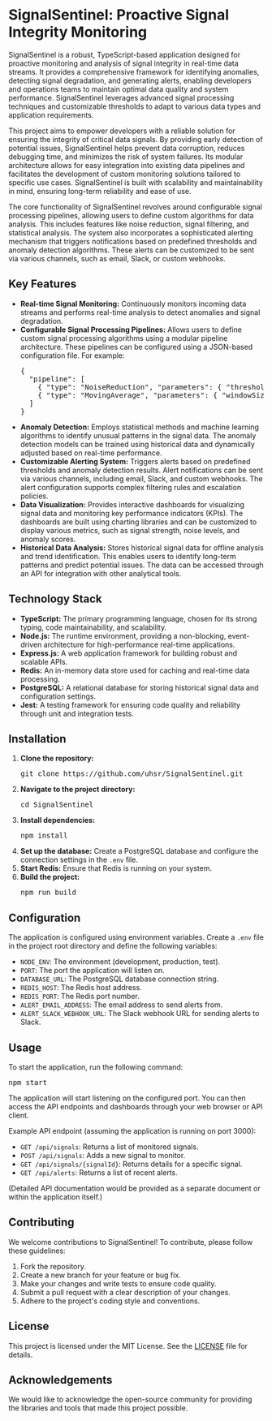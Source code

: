 # SignalSentinel: Proactive Signal Integrity Monitoring

SignalSentinel is a robust, TypeScript-based application designed for proactive monitoring and analysis of signal integrity in real-time data streams. It provides a comprehensive framework for identifying anomalies, detecting signal degradation, and generating alerts, enabling developers and operations teams to maintain optimal data quality and system performance. SignalSentinel leverages advanced signal processing techniques and customizable thresholds to adapt to various data types and application requirements.

This project aims to empower developers with a reliable solution for ensuring the integrity of critical data signals. By providing early detection of potential issues, SignalSentinel helps prevent data corruption, reduces debugging time, and minimizes the risk of system failures. Its modular architecture allows for easy integration into existing data pipelines and facilitates the development of custom monitoring solutions tailored to specific use cases. SignalSentinel is built with scalability and maintainability in mind, ensuring long-term reliability and ease of use.

The core functionality of SignalSentinel revolves around configurable signal processing pipelines, allowing users to define custom algorithms for data analysis. This includes features like noise reduction, signal filtering, and statistical analysis. The system also incorporates a sophisticated alerting mechanism that triggers notifications based on predefined thresholds and anomaly detection algorithms. These alerts can be customized to be sent via various channels, such as email, Slack, or custom webhooks.

## Key Features

*   **Real-time Signal Monitoring:** Continuously monitors incoming data streams and performs real-time analysis to detect anomalies and signal degradation.
*   **Configurable Signal Processing Pipelines:** Allows users to define custom signal processing algorithms using a modular pipeline architecture. These pipelines can be configured using a JSON-based configuration file. For example:
    <pre>
    {
      "pipeline": [
        { "type": "NoiseReduction", "parameters": { "threshold": 0.1 } },
        { "type": "MovingAverage", "parameters": { "windowSize": 10 } }
      ]
    }
    </pre>
*   **Anomaly Detection:** Employs statistical methods and machine learning algorithms to identify unusual patterns in the signal data. The anomaly detection models can be trained using historical data and dynamically adjusted based on real-time performance.
*   **Customizable Alerting System:** Triggers alerts based on predefined thresholds and anomaly detection results. Alert notifications can be sent via various channels, including email, Slack, and custom webhooks. The alert configuration supports complex filtering rules and escalation policies.
*   **Data Visualization:** Provides interactive dashboards for visualizing signal data and monitoring key performance indicators (KPIs). The dashboards are built using charting libraries and can be customized to display various metrics, such as signal strength, noise levels, and anomaly scores.
*   **Historical Data Analysis:** Stores historical signal data for offline analysis and trend identification. This enables users to identify long-term patterns and predict potential issues. The data can be accessed through an API for integration with other analytical tools.

## Technology Stack

*   **TypeScript:** The primary programming language, chosen for its strong typing, code maintainability, and scalability.
*   **Node.js:** The runtime environment, providing a non-blocking, event-driven architecture for high-performance real-time applications.
*   **Express.js:** A web application framework for building robust and scalable APIs.
*   **Redis:** An in-memory data store used for caching and real-time data processing.
*   **PostgreSQL:** A relational database for storing historical signal data and configuration settings.
*   **Jest:** A testing framework for ensuring code quality and reliability through unit and integration tests.

## Installation

1.  **Clone the repository:**
    <pre>
    git clone https://github.com/uhsr/SignalSentinel.git
    </pre>
2.  **Navigate to the project directory:**
    <pre>
    cd SignalSentinel
    </pre>
3.  **Install dependencies:**
    <pre>
    npm install
    </pre>
4.  **Set up the database:** Create a PostgreSQL database and configure the connection settings in the `.env` file.
5.  **Start Redis:** Ensure that Redis is running on your system.
6.  **Build the project:**
    <pre>
    npm run build
    </pre>

## Configuration

The application is configured using environment variables. Create a `.env` file in the project root directory and define the following variables:

*   `NODE_ENV`: The environment (development, production, test).
*   `PORT`: The port the application will listen on.
*   `DATABASE_URL`: The PostgreSQL database connection string.
*   `REDIS_HOST`: The Redis host address.
*   `REDIS_PORT`: The Redis port number.
*   `ALERT_EMAIL_ADDRESS`: The email address to send alerts from.
*   `ALERT_SLACK_WEBHOOK_URL`: The Slack webhook URL for sending alerts to Slack.

## Usage

To start the application, run the following command:

<pre>
npm start
</pre>

The application will start listening on the configured port. You can then access the API endpoints and dashboards through your web browser or API client.

Example API endpoint (assuming the application is running on port 3000):

*   `GET /api/signals`: Returns a list of monitored signals.
*   `POST /api/signals`: Adds a new signal to monitor.
*   `GET /api/signals/{signalId}`: Returns details for a specific signal.
*   `GET /api/alerts`: Returns a list of recent alerts.

(Detailed API documentation would be provided as a separate document or within the application itself.)

## Contributing

We welcome contributions to SignalSentinel! To contribute, please follow these guidelines:

1.  Fork the repository.
2.  Create a new branch for your feature or bug fix.
3.  Make your changes and write tests to ensure code quality.
4.  Submit a pull request with a clear description of your changes.
5.  Adhere to the project's coding style and conventions.

## License

This project is licensed under the MIT License. See the [LICENSE](https://github.com/uhsr/SignalSentinel/blob/main/LICENSE) file for details.

## Acknowledgements

We would like to acknowledge the open-source community for providing the libraries and tools that made this project possible.